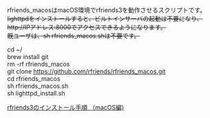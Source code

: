 rfriends_macosはmacOS環境でrfriends3を動作させるスクリプトです。  
~~lighttpdをインストールすると、ビルトインサーバの起動は不要になり、http://IPアドレス:8000でアクセスできるようになります。~~  
~~既ユーザは、sh rfriends_macos.shは不要です。~~  
  
cd ~/  
brew install git  
rm -rf rfriends_macos  
git clone https://github.com/rfriends/rfriends_macos.git  
cd rfriends_macos  
sh rfriends_macos.sh  
sh lighttpd_install.sh  
  
[rfriends3のインストール手順 （macOS編)](https://github.com/rfriends/rfriends_macos/wiki)
